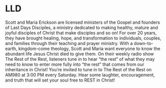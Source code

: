 # LLD
Scott and Maria Erickson are licensed ministers of the Gospel and founders of Last Days Disciples, a ministry dedicated to making healthy, mature and joyful disciples of Christ that make disciples and so on!  For over 20 years, they have brought healing, hope, and transformation to individuals, couples, and families through their teaching and prayer ministry. With a down-to-earth, kingdom-come theology, Scott and Maria want everyone to know the abundant life Jesus Christ died to give them.  On their weekly radio show The Rest of the Rest, listeners tune in to hear “the rest” of what they may need to know to enter more fully into “the rest” that comes from our inheritance in Christ! You’re invited to tune in to The Rest of the Rest on AM980 at 3:00 PM every Saturday. Hear some laughter, encouragement, and truth that will set your soul free to REST in Christ!
